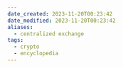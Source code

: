 ```yaml
---
date_created: 2023-11-20T00:23:42
date_modified: 2023-11-20T00:23:42
aliases:
  - centralized exchange
tags:
  - crypto
  - encyclopedia
---
```

